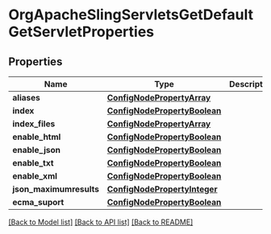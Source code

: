# OrgApacheSlingServletsGetDefaultGetServletProperties

## Properties
Name | Type | Description | Notes
------------ | ------------- | ------------- | -------------
**aliases** | [**ConfigNodePropertyArray**](ConfigNodePropertyArray.md) |  | [optional] 
**index** | [**ConfigNodePropertyBoolean**](ConfigNodePropertyBoolean.md) |  | [optional] 
**index_files** | [**ConfigNodePropertyArray**](ConfigNodePropertyArray.md) |  | [optional] 
**enable_html** | [**ConfigNodePropertyBoolean**](ConfigNodePropertyBoolean.md) |  | [optional] 
**enable_json** | [**ConfigNodePropertyBoolean**](ConfigNodePropertyBoolean.md) |  | [optional] 
**enable_txt** | [**ConfigNodePropertyBoolean**](ConfigNodePropertyBoolean.md) |  | [optional] 
**enable_xml** | [**ConfigNodePropertyBoolean**](ConfigNodePropertyBoolean.md) |  | [optional] 
**json_maximumresults** | [**ConfigNodePropertyInteger**](ConfigNodePropertyInteger.md) |  | [optional] 
**ecma_suport** | [**ConfigNodePropertyBoolean**](ConfigNodePropertyBoolean.md) |  | [optional] 

[[Back to Model list]](../README.md#documentation-for-models) [[Back to API list]](../README.md#documentation-for-api-endpoints) [[Back to README]](../README.md)


